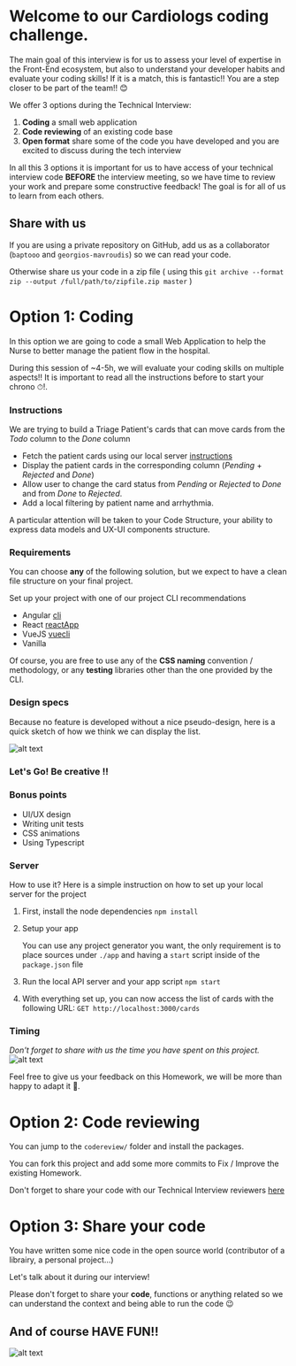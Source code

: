 # Welcome to our Cardiologs **coding challenge**.

The main goal of this interview is for us to assess your level of expertise in the Front-End ecosystem, but also to understand your developer habits and evaluate your coding skills!
If it is a match, this is fantastic!! You are a step closer to be part of the team!! :blush:

We offer 3 options during the Technical Interview: 
 1. **Coding** a small web application
 2. **Code reviewing** of an existing code base
 3. **Open format** share some of the code you have developed and you are excited to discuss during the tech interview

In all this 3 options it is important for us to have access of your technical interview code **BEFORE** the interview meeting, so we have time to review your work and prepare some constructive feedback! 
The goal is for all of us to learn from each others.  

## Share with us
If you are using a private repository on GitHub, add us as a collaborator (`baptooo` and `georgios-mavroudis`) so we can read your code.

Otherwise share us your code in a zip file ( using this `git archive --format zip --output /full/path/to/zipfile.zip master` )

# Option 1: Coding

In this option we are going to code a small Web Application to help the Nurse to better manage the patient flow in the hospital.  

During this session of ~4-5h, we will evaluate your coding skills on multiple aspects!!
It is important to read all the instructions before to start your chrono ⏱!.

### Instructions
We are trying to build a Triage Patient's cards that can move cards from the _Todo_ column to the _Done_ column
  - Fetch the patient cards using our local server [instructions](#Server)
  - Display the patient cards in the corresponding column (_Pending_ + _Rejected_ and _Done_)
  - Allow user to change the card status from _Pending_ or _Rejected_ to _Done_ and from _Done_ to _Rejected_.
  - Add a local filtering by patient name and arrhythmia.
  
A particular attention will be taken to your Code Structure, your ability to express data models and UX-UI components structure.

### Requirements
You can choose **any** of the following solution, but we expect to have a clean file structure on your final project.

Set up your project with one of our project CLI recommendations
- Angular [cli](https://cli.angular.io/)
- React [reactApp](https://create-react-app.dev/docs/getting-started/)
- VueJS [vuecli](https://cli.vuejs.org/)
- Vanilla

Of course, you are free to use any of the **CSS naming** convention / methodology, or any **testing** libraries other than the one provided by the CLI.

### Design specs
Because no feature is developed without a nice pseudo-design, here is a quick sketch of how we think we can display the list. 

![alt text][design]


### Let's Go! Be **creative** !!

### Bonus points
- UI/UX design
- Writing unit tests
- CSS animations
- Using Typescript

### Server
How to use it?
Here is a simple instruction on how to set up your local server for the project

1. First, install the node dependencies
    `npm install`

2. Setup your app

    You can use any project generator you want, the only requirement is to place sources under `./app` and having a `start` script inside of the `package.json` file

3. Run the local API server and your app script
    `npm start`

4. With everything set up, you can now access the list of cards with the following URL:
    `GET http://localhost:3000/cards`


### Timing
*Don't forget to share with us the time you have spent on this project.*
![alt text][rabbit]


Feel free to give us your feedback on this Homework, we will be more than happy to adapt it :blue_heart:.


# Option 2: Code reviewing

You can jump to the `codereview/` folder and install the packages.

You can fork this project and add some more commits to Fix / Improve the existing Homework.

Don't forget to share your code with our Technical Interview reviewers [here](#share-with-us)

# Option 3: Share your code

You have written some nice code in the open source world (contributor of a librairy, a personal project...) 

Let's talk about it during our interview!

Please don't forget to share your **code**, functions or anything related so we can understand the context and being able to run the code :wink:



## And of course HAVE FUN!!
![alt text][sponge]


[design]: https://github.com/CardioLogs/card-triage/raw/master/images/design.png
[sponge]: https://github.com/CardioLogs/card-triage/raw/master/images/sponge.gif
[rabbit]: https://github.com/CardioLogs/card-triage/raw/master/images/wonderland.gif

